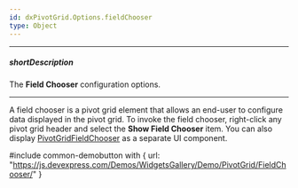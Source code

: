 ```yaml
---
id: dxPivotGrid.Options.fieldChooser
type: Object
---
```

---
##### shortDescription
The **Field Chooser** configuration options.

---
A field chooser is a pivot grid element that allows an end-user to configure data displayed in the pivot grid. To invoke the field chooser, right-click any pivot grid header and select the **Show Field Chooser** item. You can also display [PivotGridFieldChooser](/api-reference/10%20UI%20Widgets/dxPivotGridFieldChooser '/Documentation/ApiReference/UI_Components/dxPivotGridFieldChooser/') as a separate UI component.

#include common-demobutton with {
    url: "https://js.devexpress.com/Demos/WidgetsGallery/Demo/PivotGrid/FieldChooser/"
}